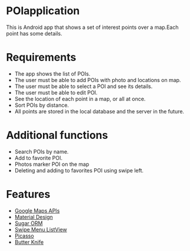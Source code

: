 # POIapplication
This is Android app that shows a set of interest points over a map.Each point has some details.

# Requirements
* The app shows the list of POIs.
* The user must be able to add POIs with photo and locations on map.
* The user must be able to select a POI and see its details.
* The user must be able to edit POI.
* See the location of each point in a map, or all at once.
* Sort POIs by distance.
* All points are stored in the local database and the server in the future.

# Additional functions
* Search POIs by name.
* Add to favorite POI.
* Photos marker POI on the map
* Deleting and adding to favorites POI using swipe left.

# Features
* [Google Maps APIs](https://developers.google.com/maps/?hl=en)
* [Material Design](http://www.google.com/design/spec/material-design/introduction.html)
* [Sugar ORM](http://satyan.github.io/sugar/)
* [Swipe Menu ListView](https://github.com/baoyongzhang/SwipeMenuListView)
* [Picasso](http://square.github.io/picasso/)
* [Butter Knife](http://jakewharton.github.io/butterknife/)



